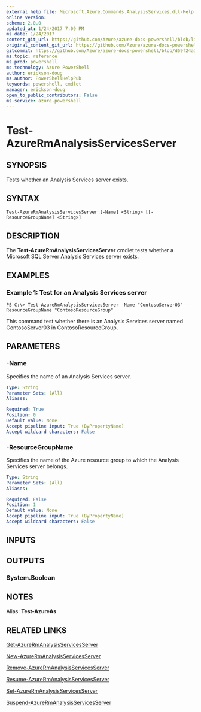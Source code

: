 ```yaml
---
external help file: Microsoft.Azure.Commands.AnalysisServices.dll-Help.xml
online version: 
schema: 2.0.0
updated_at: 1/24/2017 7:09 PM
ms.date: 1/24/2017
content_git_url: https://github.com/Azure/azure-docs-powershell/blob/live/azureps-cmdlets-docs/ResourceManager/AzureRM.AnalysisServices/v3.0.0/Test-AzureRmAnalysisServicesServer.md
original_content_git_url: https://github.com/Azure/azure-docs-powershell/blob/live/azureps-cmdlets-docs/ResourceManager/AzureRM.AnalysisServices/v3.0.0/Test-AzureRmAnalysisServicesServer.md
gitcommit: https://github.com/Azure/azure-docs-powershell/blob/d59f24a1f9cba84b6ab4adbaf9536a5c4661ea02/azureps-cmdlets-docs/ResourceManager/AzureRM.AnalysisServices/v3.0.0/Test-AzureRmAnalysisServicesServer.md
ms.topic: reference
ms.prod: powershell
ms.technology: Azure PowerShell
author: erickson-doug
ms.author: PowerShellHelpPub
keywords: powershell, cmdlet
manager: erickson-doug
open_to_public_contributors: False
ms.service: azure-powershell
---
```


# Test-AzureRmAnalysisServicesServer

## SYNOPSIS
Tests whether an Analysis Services server exists.

## SYNTAX

```
Test-AzureRmAnalysisServicesServer [-Name] <String> [[-ResourceGroupName] <String>]
```

## DESCRIPTION
The **Test-AzureRmAnalysisServicesServer** cmdlet tests whether a Microsoft SQL Server Analysis Services server exists.

## EXAMPLES

### Example 1: Test for an Analysis Services server 
```
PS C:\> Test-AzureRmAnalysisServicesServer -Name "ContosoServer03" -ResourceGroupName "ContosoResourceGroup"
```

This command test whether there is an Analysis Services server named ContosoServer03 in ContosoResourceGroup.

## PARAMETERS

### -Name
Specifies the name of an Analysis Services server.

```yaml
Type: String
Parameter Sets: (All)
Aliases: 

Required: True
Position: 0
Default value: None
Accept pipeline input: True (ByPropertyName)
Accept wildcard characters: False
```

### -ResourceGroupName
Specifies the name of the Azure resource group to which the Analysis Services server belongs.

```yaml
Type: String
Parameter Sets: (All)
Aliases: 

Required: False
Position: 1
Default value: None
Accept pipeline input: True (ByPropertyName)
Accept wildcard characters: False
```

## INPUTS

## OUTPUTS

### System.Boolean

## NOTES
Alias: **Test-AzureAs**

## RELATED LINKS

[Get-AzureRmAnalysisServicesServer](xref:ResourceManager/AzureRM.AnalysisServices/v3.0.0/Get-AzureRmAnalysisServicesServer.md)

[New-AzureRmAnalysisServicesServer](xref:ResourceManager/AzureRM.AnalysisServices/v3.0.0/New-AzureRmAnalysisServicesServer.md)

[Remove-AzureRmAnalysisServicesServer](xref:ResourceManager/AzureRM.AnalysisServices/v3.0.0/Remove-AzureRmAnalysisServicesServer.md)

[Resume-AzureRmAnalysisServicesServer](xref:ResourceManager/AzureRM.AnalysisServices/v3.0.0/Resume-AzureRmAnalysisServicesServer.md)

[Set-AzureRmAnalysisServicesServer](xref:ResourceManager/AzureRM.AnalysisServices/v3.0.0/Set-AzureRmAnalysisServicesServer.md)

[Suspend-AzureRmAnalysisServicesServer](xref:ResourceManager/AzureRM.AnalysisServices/v3.0.0/Suspend-AzureRmAnalysisServicesServer.md)
